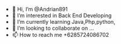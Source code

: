 - 👋 Hi, I’m @Andrian891
- 👀 I’m interested in Back End Developing
- 🌱 I’m currently learning Java,Php,python,
- 💞️ I’m looking to collaborate on ...
- 📫 How to reach me +6285724086702

<!---
Andrian891/Andrian891 is a ✨ special ✨ repository because its `README.md` (this file) appears on your GitHub profile.
You can click the Preview link to take a look at your changes.
--->
